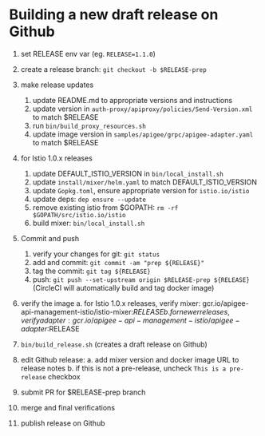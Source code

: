 # Building a new draft release on Github

1. set RELEASE env var
    (eg. `RELEASE=1.1.0`)
    
2. create a release branch: `git checkout -b $RELEASE-prep`

3. make release updates
    1. update README.md to appropriate versions and instructions
    2. update version in `auth-proxy/apiproxy/policies/Send-Version.xml` to match $RELEASE
    3. run `bin/build_proxy_resources.sh`
    4. update image version in `samples/apigee/grpc/apigee-adapter.yaml` to match $RELEASE

4. for Istio 1.0.x releases
    1. update DEFAULT_ISTIO_VERSION in `bin/local_install.sh`
    2. update `install/mixer/helm.yaml` to match DEFAULT_ISTIO_VERSION
    3. update `Gopkg.toml`, ensure appropriate version for `istio.io/istio`
    4. update deps: `dep ensure --update`
    5. remove existing istio from $GOPATH: `rm -rf $GOPATH/src/istio.io/istio`
    6. build mixer: `bin/local_install.sh`

5. Commit and push
    1. verify your changes for git: `git status`
    2. add and commit: `git commit -am "prep ${RELEASE}"`
    3. tag the commit: `git tag ${RELEASE}`
    4. push: `git push --set-upstream origin $RELEASE-prep ${RELEASE}`
    (CircleCI will automatically build and tag docker image)

6. verify the image
    a. for Istio 1.0.x releases, verify mixer: gcr.io/apigee-api-management-istio/istio-mixer:$RELEASE
    b. for newer releases, verify adapter: gcr.io/apigee-api-management-istio/apigee-adapter:$RELEASE

7. `bin/build_release.sh`
    (creates a draft release on Github)

8. edit Github release:
    a. add mixer version and docker image URL to release notes
    b. if this is not a pre-release, uncheck `This is a pre-release` checkbox

9. submit PR for $RELEASE-prep branch

10. merge and final verifications

11. publish release on Github
